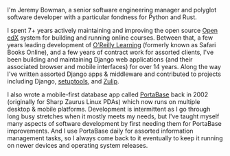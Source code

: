 I'm Jeremy Bowman, a senior software engineering manager and polyglot software developer with a particular fondness for Python and Rust.

I spent 7+ years actively maintaining and improving the open source [Open edX](https://openedx.org/) system for building and running online courses.  Between that, a few years leading development of [O'Reilly Learning](https://www.oreilly.com/online-learning/) (formerly known as Safari Books Online), and a few years of contract work for assorted clients, I've been building and maintaining Django web applications (and their associated browser and mobile interfaces) for over 14 years.  Along the way I've written assorted Django apps & middleware and contributed to projects including Django, [setuptools](https://pypi.org/project/setuptools/), and [Zulip](https://zulip.com/).

I also wrote a mobile-first database app called [PortaBase](https://github.com/jmbowman/portabase) back in 2002 (originally for Sharp Zaurus Linux PDAs) which now runs on multiple desktop & mobile platforms.  Development is intermittent as I go through long busy stretches when it mostly meets my needs, but I've taught myself many aspects of software development by first needing them for PortaBase improvements.  And I use PortaBase daily for assorted information management tasks, so I always come back to it eventually to keep it running on newer devices and operating system releases.

<!--
**jmbowman/jmbowman** is a ✨ _special_ ✨ repository because its `README.md` (this file) appears on your GitHub profile.

Here are some ideas to get you started:

- 🔭 I’m currently working on ...
- 🌱 I’m currently learning ...
- 👯 I’m looking to collaborate on ...
- 🤔 I’m looking for help with ...
- 💬 Ask me about ...
- 📫 How to reach me: ...
- 😄 Pronouns: ...
- ⚡ Fun fact: ...
-->
